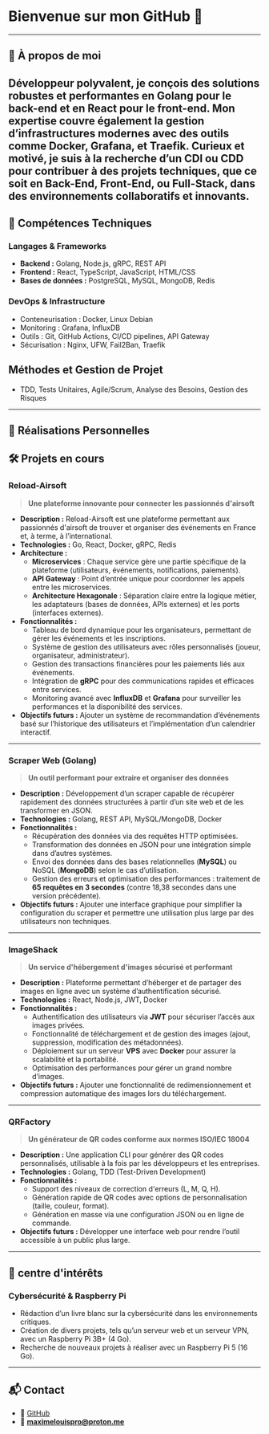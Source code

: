 # Bienvenue sur mon GitHub 👋
---

## 🚀 À propos de moi
Développeur polyvalent, je conçois des solutions robustes et performantes en Golang pour le back-end et en React pour le front-end. Mon expertise couvre également la gestion d’infrastructures modernes avec des outils comme Docker, Grafana, et Traefik. Curieux et motivé, je suis à la recherche d’un CDI ou CDD pour contribuer à des projets techniques, que ce soit en Back-End, Front-End, ou Full-Stack, dans des environnements collaboratifs et innovants.
---

## 🔧 Compétences Techniques

### Langages & Frameworks
- **Backend :** Golang, Node.js, gRPC, REST API
- **Frontend :** React, TypeScript, JavaScript, HTML/CSS
- **Bases de données :** PostgreSQL, MySQL, MongoDB, Redis

### DevOps & Infrastructure
- Conteneurisation : Docker, Linux Debian
- Monitoring : Grafana, InfluxDB
- Outils : Git, GitHub Actions, CI/CD pipelines, API Gateway
- Sécurisation : Nginx, UFW, Fail2Ban, Traefik

## Méthodes et Gestion de Projet
- TDD, Tests Unitaires, Agile/Scrum, Analyse des Besoins, Gestion des Risques

---

## 📜 Réalisations Personnelles

## 🛠 Projets en cours
### Reload-Airsoft
> **Une plateforme innovante pour connecter les passionnés d'airsoft**  
- **Description :** Reload-Airsoft est une plateforme permettant aux passionnés d'airsoft de trouver et organiser des événements en France et, à terme, à l’international.  
- **Technologies :** Go, React, Docker, gRPC, Redis  
- **Architecture :**
  - **Microservices** : Chaque service gère une partie spécifique de la plateforme (utilisateurs, événements, notifications, paiements).
  - **API Gateway** : Point d’entrée unique pour coordonner les appels entre les microservices.  
  - **Architecture Hexagonale** : Séparation claire entre la logique métier, les adaptateurs (bases de données, APIs externes) et les ports (interfaces externes).  
- **Fonctionnalités :**
  - Tableau de bord dynamique pour les organisateurs, permettant de gérer les événements et les inscriptions.
  - Système de gestion des utilisateurs avec rôles personnalisés (joueur, organisateur, administrateur).
  - Gestion des transactions financières pour les paiements liés aux événements.  
  - Intégration de **gRPC** pour des communications rapides et efficaces entre services.
  - Monitoring avancé avec **InfluxDB** et **Grafana** pour surveiller les performances et la disponibilité des services.
- **Objectifs futurs :** Ajouter un système de recommandation d’événements basé sur l’historique des utilisateurs et l’implémentation d’un calendrier interactif.

---

### Scraper Web (Golang)
> **Un outil performant pour extraire et organiser des données**  
- **Description :** Développement d’un scraper capable de récupérer rapidement des données structurées à partir d’un site web et de les transformer en JSON.  
- **Technologies :** Golang, REST API, MySQL/MongoDB, Docker  
- **Fonctionnalités :**
  - Récupération des données via des requêtes HTTP optimisées.
  - Transformation des données en JSON pour une intégration simple dans d’autres systèmes.
  - Envoi des données dans des bases relationnelles (**MySQL**) ou NoSQL (**MongoDB**) selon le cas d’utilisation.
  - Gestion des erreurs et optimisation des performances : traitement de **65 requêtes en 3 secondes** (contre 18,38 secondes dans une version précédente).  
- **Objectifs futurs :** Ajouter une interface graphique pour simplifier la configuration du scraper et permettre une utilisation plus large par des utilisateurs non techniques.

---

### ImageShack
> **Un service d'hébergement d'images sécurisé et performant**  
- **Description :** Plateforme permettant d’héberger et de partager des images en ligne avec un système d’authentification sécurisé.  
- **Technologies :** React, Node.js, JWT, Docker  
- **Fonctionnalités :**
  - Authentification des utilisateurs via **JWT** pour sécuriser l’accès aux images privées.
  - Fonctionnalité de téléchargement et de gestion des images (ajout, suppression, modification des métadonnées).
  - Déploiement sur un serveur **VPS** avec **Docker** pour assurer la scalabilité et la portabilité.
  - Optimisation des performances pour gérer un grand nombre d’images.
- **Objectifs futurs :** Ajouter une fonctionnalité de redimensionnement et compression automatique des images lors du téléchargement.

---

### QRFactory
> **Un générateur de QR codes conforme aux normes ISO/IEC 18004**  
- **Description :** Une application CLI pour générer des QR codes personnalisés, utilisable à la fois par les développeurs et les entreprises.  
- **Technologies :** Golang, TDD (Test-Driven Development)  
- **Fonctionnalités :**
  - Support des niveaux de correction d'erreurs (L, M, Q, H).
  - Génération rapide de QR codes avec options de personnalisation (taille, couleur, format).
  - Génération en masse via une configuration JSON ou en ligne de commande.
- **Objectifs futurs :** Développer une interface web pour rendre l’outil accessible à un public plus large.

---

## 📖 centre d'intérêts
### Cybersécurité & Raspberry Pi
- Rédaction d’un livre blanc sur la cybersécurité dans les environnements critiques.
- Création de divers projets, tels qu’un serveur web et un serveur VPN, avec un Raspberry Pi 3B+ (4 Go).
- Recherche de nouveaux projets à réaliser avec un Raspberry Pi 5 (16 Go).

---

## 📬 Contact
- 🐙 [GitHub](https://github.com/maxime-louis14)  
- 📧 **maximelouispro@proton.me**   
